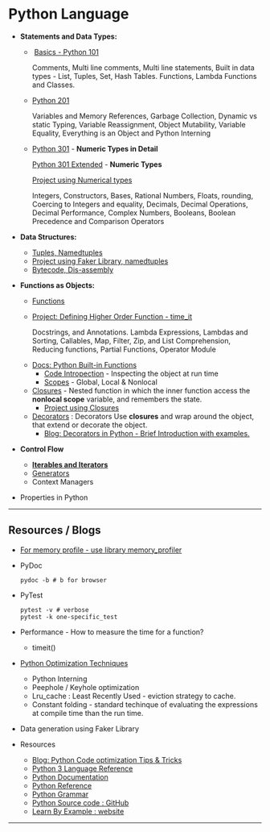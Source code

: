 # Python Language
- **Statements and Data Types:**

  - ​	[Basics - Python 101](./Python_101.ipynb)

    Comments, Multi line comments, Multi line statements, Built in data types - List, Tuples, Set, Hash Tables. Functions, Lambda Functions and Classes.

  * [Python 201](./Python_201.ipynb)

    Variables and Memory References, Garbage Collection, Dynamic vs static Typing, Variable Reassignment, Object Mutability, Variable Equality, Everything is an Object and Python Interning

  * [Python 301](./Python_301.ipynb) - **Numeric Types in Detail**

    [Python 301 Extended](./Python_301_ext.ipynb) - **Numeric Types**

    [Project using Numerical types](./Projects/NumericalTypes)

    Integers, Constructors, Bases, Rational Numbers, Floats, rounding, Coercing to Integers and equality, Decimals, Decimal Operations, Decimal Performance, Complex Numbers, Booleans, Boolean Precedence and Comparison Operators

- **Data Structures:**

  - [Tuples, Namedtuples](./Tuples.ipynb)
  - [Project using Faker Library, namedtuples](./Projects/NamedTuples/README.md)
  - [Bytecode, Dis-assembly](./Disassembly.ipynb)

- **Functions as Objects:**

  - [Functions](./Python_401.ipynb)

  - [Project: Defining Higher Order Function - time_it](./Projects/HigherOrderFunction)

    Docstrings, and Annotations. Lambda Expressions, Lambdas and Sorting, Callables, Map, Filter, Zip, and List Comprehension, Reducing functions, Partial Functions, Operator Module

  * [Docs: Python Built-in Functions](https://docs.python.org/3/library/functions.html)
    * [Code Intropection](./CodeIntrospection.ipynb) - Inspecting the object at run time
    * [Scopes](./Scope.ipynb) - Global, Local & Nonlocal
  * [Closures](./ClosuresInPython.ipynb) - Nested function in which the inner function access the **nonlocal scope** variable, and remembers the state.
    * [Project using Closures](https://github.com/abalaji-blr/session-6/)
  * [Decorators](./Decorators_updated.ipynb) : Decorators Use **closures** and wrap around the object, that extend or decorate the object.
    * [Blog: Decorators in Python - Brief Introduction with examples.](https://betterprogramming.pub/decorators-in-python-72a1d578eac4)

- **Control Flow**

  - [**Iterables and Iterators**](./IterablesAndIterators.ipynb)
  - [Generators](./Generators.ipynb)
  - Context Managers

- Properties in Python







---

## Resources / Blogs



* [For memory profile - use library memory_profiler](https://pypi.org/project/memory-profiler/)

* PyDoc

  ```
  pydoc -b # b for browser
  ```

  

* PyTest

  ```
  pytest -v # verbose
  pytest -k one-specific_test
  
  ```

  

* Performance  - How to measure the time for a function?

  * timeit()

* [Python Optimization Techniques](./PythonOptimization.ipynb)

  * Python Interning
  * Peephole / Keyhole optimization
  * Lru_cache : Least Recently Used - eviction strategy to cache.
  * Constant folding - standard techinque of evaluating the expressions at compile time than the run time.

* Data generation using Faker Library

* Resources

  * [Blog: Python Code optimization Tips & Tricks](https://www.techbeamers.com/python-code-optimization-tips-tricks)
  * [Python 3 Language Reference](https://docs.python.org/3/reference/index.html)
  * [Python Documentation](https://www.python.org/doc/)
  * [Python Reference](https://python-reference.readthedocs.io/en/latest/intro.html)
  * [Python Grammar](https://docs.python.org/3/reference/grammar.html)
  * [Python Source code : GitHub](https://github.com/python/pythondotorg)
  * [Learn By Example : website](https://www.learnbyexample.org/python/)

---



